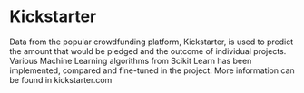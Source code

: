 # Kickstarter
Data from the popular crowdfunding platform, Kickstarter, is used to predict the amount that would be pledged and the outcome of individual projects. Various Machine Learning algorithms from Scikit Learn has been implemented, compared and fine-tuned in the project. More information can be found in kickstarter.com
